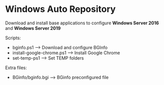 # Windows Auto Repository

Download and install base applications to configure **Windows Server 2016** and **Windows Server 2019**

Scripts:

- bginfo.ps1 --> Download and configure BGInfo
- install-google-chrome.ps1 --> Install Google Chrome
- set-temp-ps1 --> Set TEMP folders

Extra files:

- BGinfo/bginfo.bgi --> BGinfo preconfigured file

